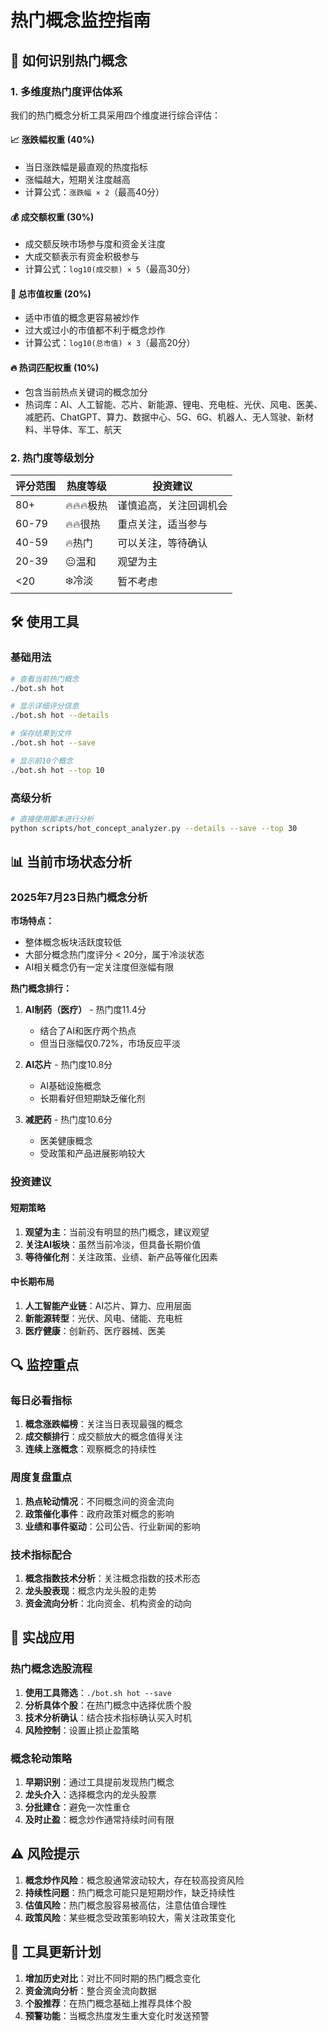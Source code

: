 # 热门概念监控指南

## 🎯 如何识别热门概念

### 1. 多维度热门度评估体系

我们的热门概念分析工具采用四个维度进行综合评估：

#### 📈 **涨跌幅权重 (40%)**
- 当日涨跌幅是最直观的热度指标
- 涨幅越大，短期关注度越高
- 计算公式：`涨跌幅 × 2`（最高40分）

#### 💰 **成交额权重 (30%)**
- 成交额反映市场参与度和资金关注度
- 大成交额表示有资金积极参与
- 计算公式：`log10(成交额) × 5`（最高30分）

#### 🏢 **总市值权重 (20%)**
- 适中市值的概念更容易被炒作
- 过大或过小的市值都不利于概念炒作
- 计算公式：`log10(总市值) × 3`（最高20分）

#### 🔥 **热词匹配权重 (10%)**
- 包含当前热点关键词的概念加分
- 热词库：AI、人工智能、芯片、新能源、锂电、充电桩、光伏、风电、医美、减肥药、ChatGPT、算力、数据中心、5G、6G、机器人、无人驾驶、新材料、半导体、军工、航天

### 2. 热门度等级划分

| 评分范围 | 热度等级 | 投资建议 |
|---------|---------|---------|
| 80+ | 🔥🔥🔥极热 | 谨慎追高，关注回调机会 |
| 60-79 | 🔥🔥很热 | 重点关注，适当参与 |
| 40-59 | 🔥热门 | 可以关注，等待确认 |
| 20-39 | 😐温和 | 观望为主 |
| <20 | ❄️冷淡 | 暂不考虑 |

## 🛠️ 使用工具

### 基础用法
```bash
# 查看当前热门概念
./bot.sh hot

# 显示详细评分信息
./bot.sh hot --details

# 保存结果到文件
./bot.sh hot --save

# 显示前10个概念
./bot.sh hot --top 10
```

### 高级分析
```bash
# 直接使用脚本进行分析
python scripts/hot_concept_analyzer.py --details --save --top 30
```

## 📊 当前市场状态分析

### 2025年7月23日热门概念分析

**市场特点：**
- 整体概念板块活跃度较低
- 大部分概念热门度评分 < 20分，属于冷淡状态
- AI相关概念仍有一定关注度但涨幅有限

**热门概念排行：**
1. **AI制药（医疗）** - 热门度11.4分
   - 结合了AI和医疗两个热点
   - 但当日涨幅仅0.72%，市场反应平淡

2. **AI芯片** - 热门度10.8分
   - AI基础设施概念
   - 长期看好但短期缺乏催化剂

3. **减肥药** - 热门度10.6分
   - 医美健康概念
   - 受政策和产品进展影响较大

### 投资建议

#### 短期策略
1. **观望为主**：当前没有明显的热门概念，建议观望
2. **关注AI板块**：虽然当前冷淡，但具备长期价值
3. **等待催化剂**：关注政策、业绩、新产品等催化因素

#### 中长期布局
1. **人工智能产业链**：AI芯片、算力、应用层面
2. **新能源转型**：光伏、风电、储能、充电桩
3. **医疗健康**：创新药、医疗器械、医美

## 🔍 监控重点

### 每日必看指标
1. **概念涨跌幅榜**：关注当日表现最强的概念
2. **成交额排行**：成交额放大的概念值得关注
3. **连续上涨概念**：观察概念的持续性

### 周度复盘重点
1. **热点轮动情况**：不同概念间的资金流向
2. **政策催化事件**：政府政策对概念的影响
3. **业绩和事件驱动**：公司公告、行业新闻的影响

### 技术指标配合
1. **概念指数技术分析**：关注概念指数的技术形态
2. **龙头股表现**：概念内龙头股的走势
3. **资金流向分析**：北向资金、机构资金的动向

## 📱 实战应用

### 热门概念选股流程
1. **使用工具筛选**：`./bot.sh hot --save`
2. **分析具体个股**：在热门概念中选择优质个股
3. **技术分析确认**：结合技术指标确认买入时机
4. **风险控制**：设置止损止盈策略

### 概念轮动策略
1. **早期识别**：通过工具提前发现热门概念
2. **龙头介入**：选择概念内的龙头股票
3. **分批建仓**：避免一次性重仓
4. **及时止盈**：概念炒作通常持续时间有限

## ⚠️ 风险提示

1. **概念炒作风险**：概念股通常波动较大，存在较高投资风险
2. **持续性问题**：热门概念可能只是短期炒作，缺乏持续性
3. **估值风险**：热门概念股容易被高估，注意估值合理性
4. **政策风险**：某些概念受政策影响较大，需关注政策变化

## 🔄 工具更新计划

1. **增加历史对比**：对比不同时期的热门概念变化
2. **资金流向分析**：整合资金流向数据
3. **个股推荐**：在热门概念基础上推荐具体个股
4. **预警功能**：当概念热度发生重大变化时发送预警
